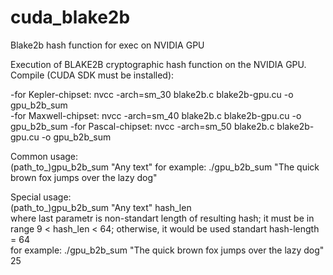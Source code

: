 # cuda_blake2b
Blake2b hash function for exec on NVIDIA GPU

Execution of BLAKE2B cryptographic hash function on the NVIDIA GPU.
Compile (CUDA SDK must be installed):

 -for Kepler-chipset:  nvcc -arch=sm_30 blake2b.c blake2b-gpu.cu -o gpu_b2b_sum                
 -for Maxwell-chipset: nvcc -arch=sm_40 blake2b.c blake2b-gpu.cu -o gpu_b2b_sum
 -for Pascal-chipset:  nvcc -arch=sm_50 blake2b.c blake2b-gpu.cu -o gpu_b2b_sum                

Common usage:                                                                        
(path_to_)gpu_b2b_sum "Any text"
for example: ./gpu_b2b_sum "The quick brown fox jumps over the lazy dog"

Special usage:                                                                      
(path_to_)gpu_b2b_sum "Any text" hash_len                                                     
where last parametr is non-standart length of resulting hash; it must be in range 9 < hash_len < 64; otherwise, it would be used standart hash-length = 64                                     
for example: ./gpu_b2b_sum "The quick brown fox jumps over the lazy dog" 25
